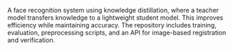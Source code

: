 A face recognition system using knowledge distillation, where a teacher model transfers knowledge to a lightweight student model. This improves efficiency while maintaining accuracy. The repository includes training, evaluation, preprocessing scripts, and an API for image-based registration and verification.
